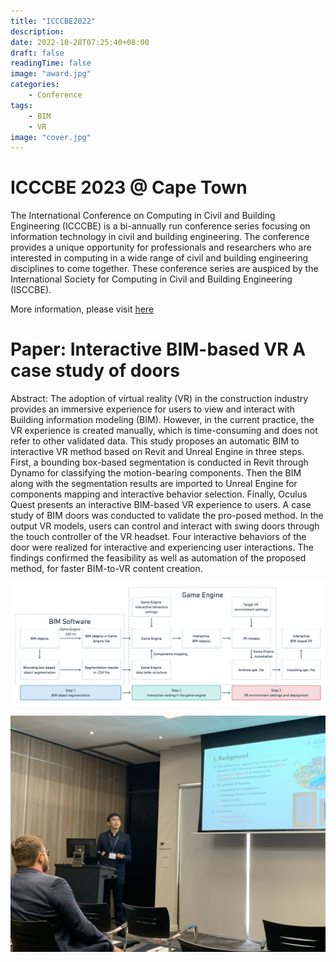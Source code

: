```yaml
---
title: "ICCCBE2022"
description: 
date: 2022-10-28T07:25:40+08:00
draft: false
readingTime: false
image: "award.jpg"
categories:
    - Conference
tags:
    - BIM
    - VR
image: "cover.jpg"
---
```


# ICCCBE 2023 @ Cape Town
The International Conference on Computing in Civil and Building Engineering (ICCCBE) is a bi-annually run conference series focusing on information technology in civil and building engineering. The conference provides a unique opportunity for professionals and researchers who are interested in computing in a wide range of civil and building engineering disciplines to come together. These conference series are auspiced by the International Society for Computing in Civil and Building Engineering (ISCCBE).

More information, please visit [here](http://icccbe.org)

# Paper: Interactive BIM-based VR A case study of doors

Abstract:
The adoption of virtual reality (VR) in the construction industry provides an immersive experience for users to view and interact with Building information modeling (BIM). However, in the current practice, the VR experience is created manually, which is time-consuming and does not refer to other validated data. This study proposes an automatic BIM to interactive VR method based on Revit and Unreal Engine in three steps. First, a bounding box-based segmentation is conducted in Revit through Dynamo for classifying the motion-bearing components. Then the BIM along with the segmentation results are imported to Unreal Engine for components mapping and interactive behavior selection. Finally, Oculus Quest presents an interactive BIM-based VR experience to users. A case study of BIM doors was conducted to validate the pro-posed method. In the output VR models, users can control and interact with swing doors through the touch controller of the VR headset. Four interactive behaviors of the door were realized for interactive and experiencing user interactions. The findings confirmed the feasibility as well as automation of the proposed method, for faster BIM-to-VR content creation.

![Method of the proposed three-step automatic BIM to interactive VR process](method.png)

![](presentation.jpeg)